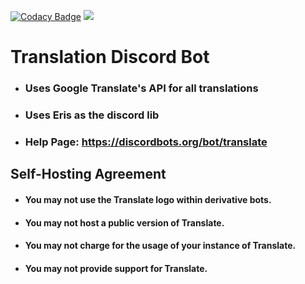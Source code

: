 [![Codacy Badge](https://api.codacy.com/project/badge/Grade/2a6eef98e34e415fa93893f47f5b127e)](https://www.codacy.com/app/TannerReynolds/Translation-Bot?utm_source=github.com&utm_medium=referral&utm_content=TannerReynolds/Translation-Bot&utm_campaign=badger)
[![](https://discordapp.com/api/guilds/299075280503308288/embed.png)](https://discord.gg/3bWf3a2)
# Translation Discord Bot
- ### Uses Google Translate's API for all translations
- ### Uses Eris as the discord lib
- ### Help Page: https://discordbots.org/bot/translate

Self-Hosting Agreement
----
- #### You may not use the Translate logo within derivative bots.
- #### You may not host a public version of Translate.
- #### You may not charge for the usage of your instance of Translate.
- #### You may not provide support for Translate.
